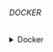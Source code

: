 ###### DOCKER

<details>
<summary>Docker</summary>

- Docker?
    - Docker는 애플리케이션을 개발, 배포 및 실행하기 위한 플랫폼 및 도구 모음입니다.
    - 주요 목적은 소프트웨어를 컨테이너라고 불리는 표준화된 유닛 내에서 패키징
    - 코드가 일관된 환경에서 실행될 수 있도록 하는 것입니다.
- 특징
    - 컨테이너
        - Docker 컨테이너는 애플리케이션과 그 애플리케이션이 의존하는 라이브러리 및 기타 요소들을 함께 묶는 경령화된 실행 환경입니다.
        - 컨테이너는 각각 독립된 환경을 제공하기 때문에 다른 애플리케이션 또는 시스템 설정과 충돌없이 실행됩니다.
    - 이식성
        - Docker 컨테이너는 어디서나 동일하게 작동합니다, 개발자의 장비에서 작동하는 컨테이너는 클라우드나 서버 환경에서도 똑같이 작동합니다.
        - 이는 한 번 빌드하면, 어디서든 실행되는 이점을 제공합니다.
    - 경령화 및 빠른 시작
        - Docker 컨테이너는 가상머신보다 훨씬 가볍고 빠르게 시작됩니다.
        - Docker가 호스트 OS의 커널을 공유하고, 전체 운영체제를 가상화하지 않기 때문입니다.
    - Docker 이미지
        - Docker 컨테이너는 이미지에서 생성됩니다. 이 이미지는 애플리케이션의 실행에 필요한 모든 것을 포함하는 템플릿 역할을 합니다.
        - 이미지는 레이어로 구성되어 있으며, 이 레이어들은 읽기 전용입니다. 컨테이너가 시작되면, 이미지 위에 쓰기 가능한 레이어가 추가됩니다.
    - Docker Hub 및 레지스트리
        - Docker Hub는 공개적으로 사용할 수 있는 Docker 이미지들을 저장하는 중앙집중식 서비스입니다.
        - 사용자는 자신의 이미지를 Docker Hub에 업로드하거나 다른 사람이 만든 이미지를 다운로드할 수 있습니다.
    - 개발 및 배포 단순화
        - Docker는 개발부터 테스트, 그리고 프로덕션에 이르기까지 소프트웨어 배포의 복잡성을 줄여줍니다.
</details>